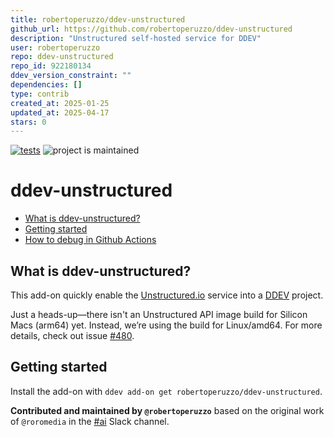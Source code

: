 ```yaml
---
title: robertoperuzzo/ddev-unstructured
github_url: https://github.com/robertoperuzzo/ddev-unstructured
description: "Unstructured self-hosted service for DDEV"
user: robertoperuzzo
repo: ddev-unstructured
repo_id: 922180134
ddev_version_constraint: ""
dependencies: []
type: contrib
created_at: 2025-01-25
updated_at: 2025-04-17
stars: 0
---
```


[![tests](https://github.com/robertoperuzzo/ddev-unstructured/actions/workflows/tests.yml/badge.svg)](https://github.com/robertoperuzzo/ddev-unstructured/actions/workflows/tests.yml) ![project is maintained](https://img.shields.io/maintenance/yes/2025.svg)

# ddev-unstructured <!-- omit in toc -->

* [What is ddev-unstructured?](#what-is-ddev-add-on-template)
* [Getting started](#getting-started)
* [How to debug in Github Actions](https://github.com/robertoperuzzo/ddev-unstructured/blob/main/./README_DEBUG.md)

## What is ddev-unstructured?

This add-on quickly enable the [Unstructured.io](https://unstructured.io/) service into a [DDEV](https://ddev.readthedocs.io) project.

Just a heads-up—there isn't an Unstructured API image build for Silicon Macs (arm64) yet. 
Instead, we’re using the build for Linux/amd64. For more details, check out issue [#480](https://github.com/Unstructured-IO/unstructured-api/issues/480).

## Getting started

Install the add-on with `ddev add-on get robertoperuzzo/ddev-unstructured`.

**Contributed and maintained by `@robertoperuzzo`** based on the original work of `@roromedia` in the [#ai](https://drupal.slack.com/archives/CDL2YPBNX/p1737148106043569?thread_ts=1737114857.811289&cid=CDL2YPBNX) Slack channel.
